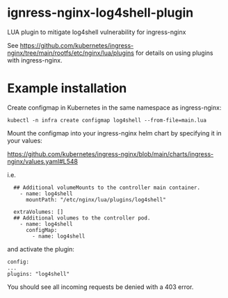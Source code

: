 # ignress-nginx-log4shell-plugin
LUA plugin to mitigate log4shell vulnerability for ingress-nginx

See https://github.com/kubernetes/ingress-nginx/tree/main/rootfs/etc/nginx/lua/plugins for details on using plugins with ingress-nginx.

# Example installation
Create configmap in Kubernetes in the same namespace as ingress-nginx:

`kubectl -n infra create configmap log4shell --from-file=main.lua`

Mount the configmap into your ingress-nginx helm chart by specifying it in your values:

https://github.com/kubernetes/ingress-nginx/blob/main/charts/ingress-nginx/values.yaml#L548

i.e. 

```extraVolumeMounts: []
  ## Additional volumeMounts to the controller main container.
    - name: log4shell
      mountPath: "/etc/nginx/lua/plugins/log4shell"

  extraVolumes: []
  ## Additional volumes to the controller pod.
    - name: log4shell
      configMap: 
        - name: log4shell
```

and activate the plugin:

```
config:
...
plugins: "log4shell"
```

You should see all incoming requests be denied with a 403 error.
